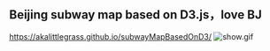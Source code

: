 ## Beijing subway map based on D3.js，love BJ
https://akalittlegrass.github.io/subwayMapBasedOnD3/
![show.gif](https://i.loli.net/2019/12/09/dIHRgmLGuv49Dxo.gif)
